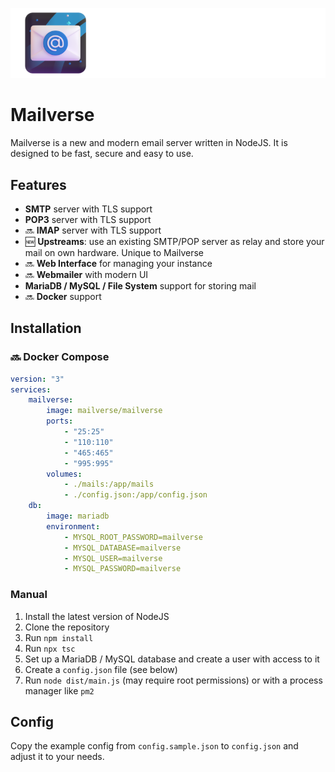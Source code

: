 ![mailverse](logo.png)
# Mailverse

Mailverse is a new and modern email server written in NodeJS. It is designed to be fast, secure and easy to use.

## Features

- **SMTP** server with TLS support
- **POP3** server with TLS support
- 🔜 **IMAP** server with TLS support
- 🆕 **Upstreams**: use an existing SMTP/POP server as relay and store your mail on own hardware. Unique to Mailverse
- 🔜 **Web Interface** for managing your instance
- 🔜 **Webmailer** with modern UI
- **MariaDB / MySQL / File System** support for storing mail
- 🔜 **Docker** support

## Installation

### 🔜 Docker Compose

```yml
version: "3"
services:
	mailverse:
		image: mailverse/mailverse
		ports:
			- "25:25"
			- "110:110"
			- "465:465"
			- "995:995"
		volumes:
			- ./mails:/app/mails
			- ./config.json:/app/config.json
	db:
		image: mariadb
		environment:
			- MYSQL_ROOT_PASSWORD=mailverse
			- MYSQL_DATABASE=mailverse
			- MYSQL_USER=mailverse
			- MYSQL_PASSWORD=mailverse
```

### Manual

1. Install the latest version of NodeJS
2. Clone the repository
3. Run `npm install`
4. Run `npx tsc`
5. Set up a MariaDB / MySQL database and create a user with access to it
6. Create a `config.json` file (see below)
7. Run `node dist/main.js` (may require root permissions) or with a process manager like `pm2`

## Config

Copy the example config from `config.sample.json` to `config.json` and adjust it to your needs.
